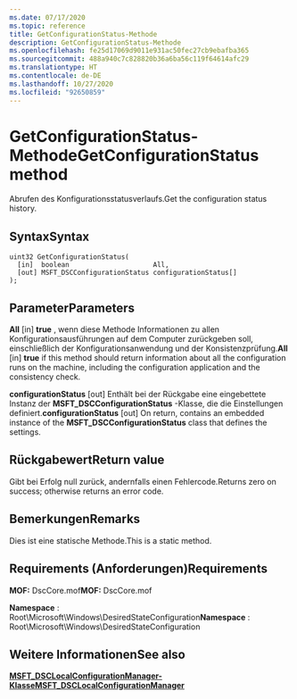 ```yaml
---
ms.date: 07/17/2020
ms.topic: reference
title: GetConfigurationStatus-Methode
description: GetConfigurationStatus-Methode
ms.openlocfilehash: fe25d17069d9011e931ac50fec27cb9ebafba365
ms.sourcegitcommit: 488a940c7c828820b36a6ba56c119f64614afc29
ms.translationtype: HT
ms.contentlocale: de-DE
ms.lasthandoff: 10/27/2020
ms.locfileid: "92650859"
---
```

# <a name="getconfigurationstatus-method"></a><span data-ttu-id="043a9-103">GetConfigurationStatus-Methode</span><span class="sxs-lookup"><span data-stu-id="043a9-103">GetConfigurationStatus method</span></span>

<span data-ttu-id="043a9-104">Abrufen des Konfigurationsstatusverlaufs.</span><span class="sxs-lookup"><span data-stu-id="043a9-104">Get the configuration status history.</span></span>

## <a name="syntax"></a><span data-ttu-id="043a9-105">Syntax</span><span class="sxs-lookup"><span data-stu-id="043a9-105">Syntax</span></span>

```mof
uint32 GetConfigurationStatus(
  [in]  boolean                     All,
  [out] MSFT_DSCConfigurationStatus configurationStatus[]
);
```

## <a name="parameters"></a><span data-ttu-id="043a9-106">Parameter</span><span class="sxs-lookup"><span data-stu-id="043a9-106">Parameters</span></span>

<span data-ttu-id="043a9-107">**All** \[in\] **true** , wenn diese Methode Informationen zu allen Konfigurationsausführungen auf dem Computer zurückgeben soll, einschließlich der Konfigurationsanwendung und der Konsistenzprüfung.</span><span class="sxs-lookup"><span data-stu-id="043a9-107">**All** \[in\] **true** if this method should return information about all the configuration runs on the machine, including the configuration application and the consistency check.</span></span>

<span data-ttu-id="043a9-108">**configurationStatus** \[out\] Enthält bei der Rückgabe eine eingebettete Instanz der **MSFT_DSCConfigurationStatus** -Klasse, die die Einstellungen definiert.</span><span class="sxs-lookup"><span data-stu-id="043a9-108">**configurationStatus** \[out\] On return, contains an embedded instance of the **MSFT_DSCConfigurationStatus** class that defines the settings.</span></span>

## <a name="return-value"></a><span data-ttu-id="043a9-109">Rückgabewert</span><span class="sxs-lookup"><span data-stu-id="043a9-109">Return value</span></span>

<span data-ttu-id="043a9-110">Gibt bei Erfolg null zurück, andernfalls einen Fehlercode.</span><span class="sxs-lookup"><span data-stu-id="043a9-110">Returns zero on success; otherwise returns an error code.</span></span>

## <a name="remarks"></a><span data-ttu-id="043a9-111">Bemerkungen</span><span class="sxs-lookup"><span data-stu-id="043a9-111">Remarks</span></span>

<span data-ttu-id="043a9-112">Dies ist eine statische Methode.</span><span class="sxs-lookup"><span data-stu-id="043a9-112">This is a static method.</span></span>

## <a name="requirements"></a><span data-ttu-id="043a9-113">Requirements (Anforderungen)</span><span class="sxs-lookup"><span data-stu-id="043a9-113">Requirements</span></span>

<span data-ttu-id="043a9-114">**MOF:** DscCore.mof</span><span class="sxs-lookup"><span data-stu-id="043a9-114">**MOF:** DscCore.mof</span></span>

<span data-ttu-id="043a9-115">**Namespace** : Root\Microsoft\Windows\DesiredStateConfiguration</span><span class="sxs-lookup"><span data-stu-id="043a9-115">**Namespace** : Root\Microsoft\Windows\DesiredStateConfiguration</span></span>

## <a name="see-also"></a><span data-ttu-id="043a9-116">Weitere Informationen</span><span class="sxs-lookup"><span data-stu-id="043a9-116">See also</span></span>

[<span data-ttu-id="043a9-117">**MSFT_DSCLocalConfigurationManager-Klasse**</span><span class="sxs-lookup"><span data-stu-id="043a9-117">**MSFT_DSCLocalConfigurationManager**</span></span>](msft-dsclocalconfigurationmanager.md)
